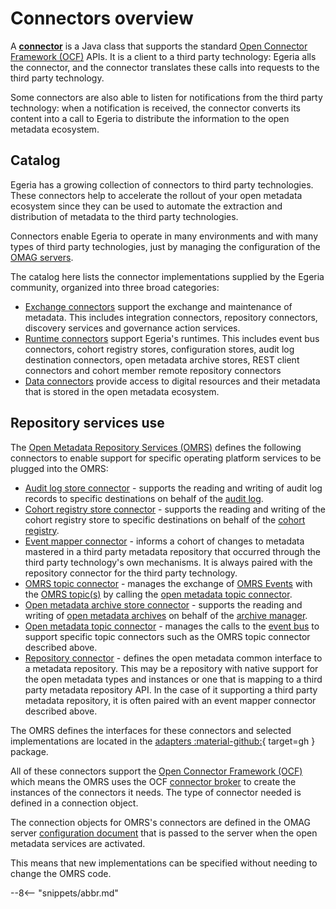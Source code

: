 <!-- SPDX-License-Identifier: CC-BY-4.0 -->
<!-- Copyright Contributors to the Egeria project 2019. -->

# Connectors overview

A [**connector**](/egeria-docs/concepts/connector) is a Java class that supports the standard [Open Connector Framework (OCF)](/egeria-docs/frameworks/ocf)
APIs. It is a client to a third party technology: Egeria alls the connector, and the connector translates these
calls into requests to the third party technology.

Some connectors are also able to listen for notifications from the third party technology: when a notification
is received, the connector converts its content into a call to Egeria to distribute the information to the
open metadata ecosystem.

## Catalog

Egeria has a growing collection of connectors to third party technologies.
These connectors help to accelerate the rollout of your open metadata
ecosystem since they can be used to automate the extraction and
distribution of metadata to the third party technologies.

Connectors enable Egeria to operate in many environments
and with many types of third party technologies, just by managing the configuration of the [OMAG servers](/egeria-docs/concepts/omag-server).

The catalog here lists the connector implementations supplied by the Egeria community,
organized into three broad categories:

- [Exchange connectors](exchange) support the exchange and maintenance of metadata. This includes integration connectors,
  repository connectors, discovery services and governance action services.
- [Runtime connectors](runtime) support Egeria's runtimes. This includes event bus connectors, cohort registry stores,
  configuration stores, audit log destination connectors, open metadata archive stores, REST client connectors and cohort
  member remote repository connectors
- [Data connectors](data) provide access to digital resources and their metadata that is stored in the open metadata
  ecosystem.

## Repository services use

The [Open Metadata Repository Services (OMRS)](/egeria-docs/services/omrs) defines the following connectors to enable
support for specific operating platform services to be plugged into the OMRS:

- [Audit log store connector](audit-log-store-connector.md) - supports the reading and writing of
  audit log records to specific destinations on behalf of the [audit log](/egeria-docs/concepts/audit-log).
- [Cohort registry store connector](cohort-registry-store-connector.md) - supports the
  reading and writing of the cohort registry store to specific destinations on behalf of
  the [cohort registry](/egeria-docs/services/omrs/cohort/#cohort-registry).
- [Event mapper connector](event-mapper-connector.md) - informs a cohort
  of changes to metadata mastered in a third party metadata repository that
  occurred through the third party technology's own mechanisms.
  It is always paired with the repository connector for
  the third party technology.
- [OMRS topic connector](omrs-topic-connector.md) - manages the exchange 
  of [OMRS Events](/egeria-docs/services/omrs/metadata-events/#omrs-events) with
  the [OMRS topic(s)](/egeria-docs/services/omrs/metadata-events/#omrs-event-topic) by calling
  the [open metadata topic connector](open-metadata-topic-connector.md).
- [Open metadata archive store connector](open-metadata-archive-store-connector.md) - supports the
  reading and writing of [open metadata archives](/egeria-docs/concepts/open-metadata-archive)
  on behalf of the [archive manager](/egeria-docs/concepts/archive-manager).
- [Open metadata topic connector](open-metadata-topic-connector.md) - manages
  the calls to the [event bus](/egeria-docs/concepts/event-bus) to support
  specific topic connectors such as the OMRS topic connector described above.
- [Repository connector](repository-connector.md) - defines the open metadata common interface
  to a metadata repository. This may be a repository with
  native support for the open metadata types and instances or
  one that is mapping to a third party metadata repository API.
  In the case of it supporting a third party metadata repository,
  it is often paired with an event mapper connector described above.

The OMRS defines the interfaces for these connectors and selected implementations
are located in the [adapters :material-github:](https://github.com/odpi/egeria/tree/master/open-metadata-implementation/adapters/open-connectors/repository-services-connectors){ target=gh }
package.

All of these connectors support
the [Open Connector Framework (OCF)](/egeria-docs/frameworks/ocf)
which means the OMRS uses the 
OCF [connector broker](/egeria-docs/concepts/connector-broker)
to create the instances of the connectors it needs.
The type of connector needed is defined in a connection object.

The connection objects for OMRS's connectors are defined in the
OMAG server [configuration document](/egeria-docs/concepts/configuration-document) that is passed to the
server when the open metadata services are activated.

This means that new implementations can be specified without needing
to change the OMRS code.

--8<-- "snippets/abbr.md"
